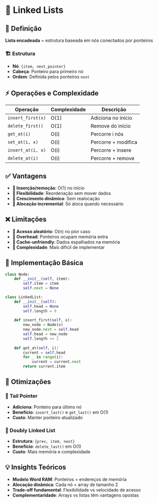 # 🔗 Linked Lists

## 🎯 Definição
**Lista encadeada** = estrutura baseada em nós conectados por ponteiros

### 🏗️ Estrutura
- **Nó**: `{item, next_pointer}`
- **Cabeça**: Ponteiro para primeiro nó
- **Ordem**: Definida pelos ponteiros `next`

## ⚡ Operações e Complexidade

| Operação | Complexidade | Descrição |
|----------|-------------|-----------|
| `insert_first(x)` | O(1) | Adiciona no início |
| `delete_first()` | O(1) | Remove do início |
| `get_at(i)` | O(i) | Percorre i nós |
| `set_at(i, x)` | O(i) | Percorre + modifica |
| `insert_at(i, x)` | O(i) | Percorre + insere |
| `delete_at(i)` | O(i) | Percorre + remove |

## ✅ Vantagens
- **🚀 Inserção/remoção**: O(1) no início
- **🔄 Flexibilidade**: Reordenação sem mover dados
- **📏 Crescimento dinâmico**: Sem realocação
- **💾 Alocação incremental**: Só aloca quando necessário

## ❌ Limitações
- **🐌 Acesso aleatório**: O(n) no pior caso
- **💾 Overhead**: Ponteiros ocupam memória extra
- **🔄 Cache-unfriendly**: Dados espalhados na memória
- **📐 Complexidade**: Mais difícil de implementar

## 🔧 Implementação Básica
```python
class Node:
    def __init__(self, item):
        self.item = item
        self.next = None

class LinkedList:
    def __init__(self):
        self.head = None
        self.length = 0
    
    def insert_first(self, x):
        new_node = Node(x)
        new_node.next = self.head
        self.head = new_node
        self.length += 1
    
    def get_at(self, i):
        current = self.head
        for _ in range(i):
            current = current.next
        return current.item
```

## 🎯 Otimizações

### 🏁 Tail Pointer
- **Adiciona**: Ponteiro para último nó
- **Benefício**: `insert_last()` e `get_last()` em O(1)
- **Custo**: Manter ponteiro atualizado

### 🔄 Doubly Linked List
- **Estrutura**: `{prev, item, next}`
- **Benefício**: `delete_last()` em O(1)
- **Custo**: Mais memória e complexidade

## 💡 Insights Teóricos
- **Modelo Word RAM**: Ponteiros = endereços de memória
- **Alocação dinâmica**: Cada nó = array de tamanho 2
- **Trade-off fundamental**: Flexibilidade vs velocidade de acesso
- **Complementaridade**: Arrays vs listas têm vantagens opostas 